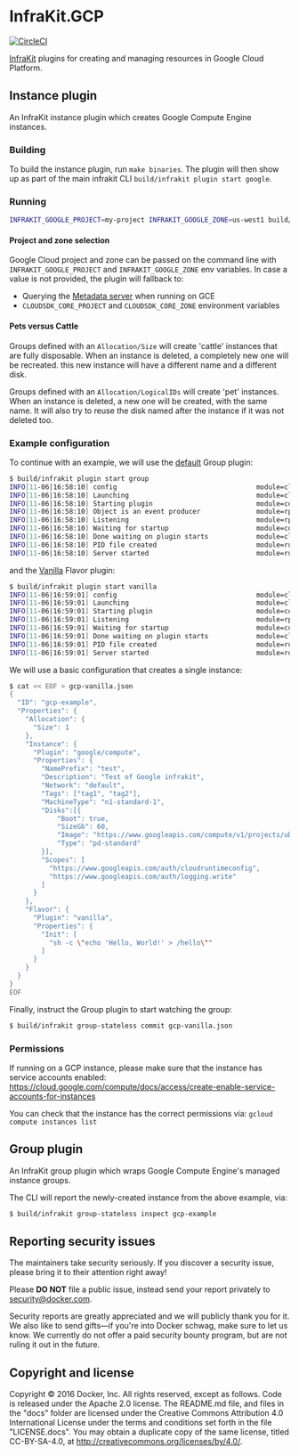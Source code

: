 # InfraKit.GCP

[![CircleCI](https://circleci.com/gh/docker/infrakit/pkg/provider/google.svg?style=shield&circle-token=28d281a3090845d1c42c36298ff878a7c9bb6ffa)](https://circleci.com/gh/docker/infrakit/pkg/provider/google)

[InfraKit](https://github.com/docker/infrakit) plugins for creating and managing resources in Google Cloud Platform.

## Instance plugin

An InfraKit instance plugin which creates Google Compute Engine instances.

### Building

To build the instance plugin, run `make binaries`.  The plugin will then show up as part of the main infrakit CLI
`build/infrakit plugin start google`.

### Running

```bash
INFRAKIT_GOOGLE_PROJECT=my-project INFRAKIT_GOOGLE_ZONE=us-west1 build/infrakit plugin start google
```

#### Project and zone selection

Google Cloud project and zone can be passed on the command line with `INFRAKIT_GOOGLE_PROJECT`
and `INFRAKIT_GOOGLE_ZONE` env variables. In case a value is not provided, the plugin will fallback to:
 + Querying the [Metadata server][metadata] when running on GCE
 + `CLOUDSDK_CORE_PROJECT` and `CLOUDSDK_CORE_ZONE` environment variables

[metadata]: https://cloud.google.com/compute/docs/storing-retrieving-metadata

#### Pets versus Cattle

Groups defined with an `Allocation/Size` will create 'cattle' instances that
are fully disposable. When an instance is deleted, a completely new one will be
recreated. this new instance will have a different name and a different disk.

Groups defined with an `Allocation/LogicalIDs` will create 'pet' instances.
When an instance is deleted, a new one will be created, with the same name. It
will also try to reuse the disk named after the instance if it was not deleted
too.

### Example configuration

To continue with an example, we will use the [default](https://github.com/docker/infrakit/tree/master/cmd/group) Group
plugin:

```bash
$ build/infrakit plugin start group
INFO[11-06|16:58:10] config                                   module=cli/plugin url= fn=github.com/docker/infrakit/cmd/infrakit/plugin.Command.func2
INFO[11-06|16:58:10] Launching                                module=cli/plugin kind=group name=group-stateless fn=github.com/docker/infrakit/cmd/infrakit/plugin.Command.func2
INFO[11-06|16:58:10] Starting plugin                          module=core/launch executor=inproc key=group name=group-stateless exec=inproc fn=github.com/docker/infrakit/pkg/launch.(*Monitor).Start.func1
INFO[11-06|16:58:10] Object is an event producer              module=rpc/server object=&{keyed:0xc4201862f8} discover=/Users/infrakit/.infrakit/plugins/group-stateless fn=github.com/docker/infrakit/pkg/rpc/server.startAtPath
INFO[11-06|16:58:10] Listening                                module=rpc/server discover=/Users/infrakit/.infrakit/plugins/group-stateless fn=github.com/docker/infrakit/pkg/rpc/server.startAtPath
INFO[11-06|16:58:10] Waiting for startup                      module=core/launch key=group name=group-stateless config="{\n\"Kind\": \"group\",\n\"Options\": {\n\"PollInterval\": \"10s\",\n\"MaxParallelNum\": 0,\n\"PollIntervalGroupSpec\": \"10s\",\n\"PollIntervalGroupDetail\": \"10s\"\n}\n}" as=group-stateless fn=github.com/docker/infrakit/pkg/launch.(*Monitor).Start.func1
INFO[11-06|16:58:10] Done waiting on plugin starts            module=cli/plugin fn=github.com/docker/infrakit/cmd/infrakit/plugin.Command.func2
INFO[11-06|16:58:10] PID file created                         module=run path=/Users/infrakit/.infrakit/plugins/group-stateless.pid fn=github.com/docker/infrakit/pkg/run.run.func1
INFO[11-06|16:58:10] Server started                           module=run discovery=/Users/infrakit/.infrakit/plugins/group-stateless fn=github.com/docker/infrakit/pkg/run.run.func1
```

and the [Vanilla](https://github.com/docker/infrakit/tree/master/pkg/example/flavor/vanilla) Flavor plugin:

```bash
$ build/infrakit plugin start vanilla
INFO[11-06|16:59:01] config                                   module=cli/plugin url= fn=github.com/docker/infrakit/cmd/infrakit/plugin.Command.func2
INFO[11-06|16:59:01] Launching                                module=cli/plugin kind=vanilla name=vanilla fn=github.com/docker/infrakit/cmd/infrakit/plugin.Command.func2
INFO[11-06|16:59:01] Starting plugin                          module=core/launch executor=inproc key=vanilla name=vanilla exec=inproc fn=github.com/docker/infrakit/pkg/launch.(*Monitor).Start.func1
INFO[11-06|16:59:01] Listening                                module=rpc/server discover=/Users/infrakit/.infrakit/plugins/vanilla fn=github.com/docker/infrakit/pkg/rpc/server.startAtPath
INFO[11-06|16:59:01] Waiting for startup                      module=core/launch key=vanilla name=vanilla config="{\n\"Kind\": \"vanilla\",\n\"Options\": {\n\"DelimLeft\": \"\",\n\"DelimRight\": \"\",\n\"MultiPass\": true,\n\"CacheDir\": \"\"\n}\n}" as=vanilla fn=github.com/docker/infrakit/pkg/launch.(*Monitor).Start.func1
INFO[11-06|16:59:01] Done waiting on plugin starts            module=cli/plugin fn=github.com/docker/infrakit/cmd/infrakit/plugin.Command.func2
INFO[11-06|16:59:01] PID file created                         module=run path=/Users/infrakit/.infrakit/plugins/vanilla.pid fn=github.com/docker/infrakit/pkg/run.run.func1
INFO[11-06|16:59:01] Server started                           module=run discovery=/Users/infrakit/.infrakit/plugins/vanilla fn=github.com/docker/infrakit/pkg/run.run.func1
```

We will use a basic configuration that creates a single instance:

```bash
$ cat << EOF > gcp-vanilla.json
{
  "ID": "gcp-example",
  "Properties": {
    "Allocation": {
      "Size": 1
    },
    "Instance": {
      "Plugin": "google/compute",
      "Properties": {
        "NamePrefix": "test",
        "Description": "Test of Google infrakit",
        "Network": "default",
        "Tags": ["tag1", "tag2"],
        "MachineType": "n1-standard-1",
        "Disks":[{
            "Boot": true,
            "SizeGb": 60,
            "Image": "https://www.googleapis.com/compute/v1/projects/ubuntu-os-cloud/global/images/ubuntu-1404-trusty-v20161205",
            "Type": "pd-standard"
        }],
        "Scopes": [
          "https://www.googleapis.com/auth/cloudruntimeconfig",
          "https://www.googleapis.com/auth/logging.write"
        ]
      }
    },
    "Flavor": {
      "Plugin": "vanilla",
      "Properties": {
        "Init": [
          "sh -c \"echo 'Hello, World!' > /hello\""
        ]
      }
    }
  }
}
EOF
```

Finally, instruct the Group plugin to start watching the group:

```bash
$ build/infrakit group-stateless commit gcp-vanilla.json
```

### Permissions
If running on a GCP instance, please make sure that the instance has service accounts enabled:
https://cloud.google.com/compute/docs/access/create-enable-service-accounts-for-instances

You can check that the instance has the correct permissions via: `gcloud compute instances list`

## Group plugin

An InfraKit group plugin which wraps Google Compute Engine's managed instance
groups.

The CLI will report the newly-created instance from the above example, via:

```bash
$ build/infrakit group-stateless inspect gcp-example
```

## Reporting security issues

The maintainers take security seriously. If you discover a security issue,
please bring it to their attention right away!

Please **DO NOT** file a public issue, instead send your report privately to
[security@docker.com](mailto:security@docker.com).

Security reports are greatly appreciated and we will publicly thank you for it.
We also like to send gifts—if you're into Docker schwag, make sure to let
us know. We currently do not offer a paid security bounty program, but are not
ruling it out in the future.


## Copyright and license

Copyright © 2016 Docker, Inc. All rights reserved, except as follows. Code
is released under the Apache 2.0 license. The README.md file, and files in the
"docs" folder are licensed under the Creative Commons Attribution 4.0
International License under the terms and conditions set forth in the file
"LICENSE.docs". You may obtain a duplicate copy of the same license, titled
CC-BY-SA-4.0, at http://creativecommons.org/licenses/by/4.0/.
